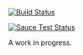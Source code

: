 [![Build Status](https://travis-ci.org/apowers313/webauthn-soft-authn.svg?branch=master)](https://travis-ci.org/apowers313/webauthn-soft-authn)

[![Sauce Test Status](https://saucelabs.com/browser-matrix/apowers313.svg)](https://saucelabs.com/u/apowers313)

A work in progress.